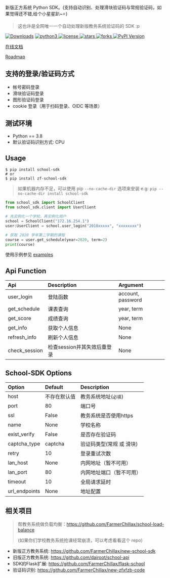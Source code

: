 新版正方系统 Python SDK。(支持自动识别、处理滑块验证码与常规验证码，如果觉得还不错,给个小星星趴~⭐)

> 这也许是全网唯一一个自动处理新版教务系统验证码的 SDK :p

<!-- [![Build Status](https://travis-ci.org/dairoot/school-api.svg?branch=master)](https://travis-ci.org/dairoot/school-api)
[![Scrutinizer Code Quality](https://scrutinizer-ci.com/g/dairoot/school-api/badges/quality-score.png?b=master)](https://scrutinizer-ci.com/g/dairoot/school-api/?branch=master)
[![codecov](https://codecov.io/gh/dairoot/school-api/branch/master/graph/badge.svg)](https://codecov.io/gh/dairoot/school-api)
[![pypi](https://img.shields.io/pypi/v/school-api.svg)](https://pypi.org/project/school-api/)
[![Downloads](https://pepy.tech/badge/school-sdk)](https://pepy.tech/project/school-api) -->


<!-- <p align = "center"> -->
  [![Downloads](https://pepy.tech/badge/school-sdk)](https://pepy.tech/project/school-sdk)
    <a href = "https://www.python.org">
        <img alt = "python3" src = "https://img.shields.io/badge/language-python3-brightgreen" />
    </a>
    <a href = "LICENSE">
        <img alt = "license" src = "https://img.shields.io/badge/license-MIT-blue.svg" />
    </a>
    <a href = "https://github.com/FarmerChillax/new-school-sdk/stargazers/">
        <img alt = "stars" src = "https://badgen.net/github/stars/FarmerChillax/new-school-sdk/" />
    </a>
    <a href = "https://github.com/FarmerChillax/new-school-sdk/network/members/">
        <img alt = "forks" src = "https://badgen.net/github/forks/FarmerChillax/new-school-sdk/" />
    </a>
    [![PyPI Version](http://img.shields.io/pypi/v/school-sdk.svg)](https://pypi.python.org/pypi/school-sdk)

<!-- </p> -->

[在线文档](https://farmerChillax.github.io/new-school-sdk/)

[Roadmap](https://github.com/FarmerChillax/new-school-sdk/milestone/1)

## 支持的登录/验证码方式
- 帐号密码登录
- 滑块验证码登录
- 图形验证码登录
- cookie 登录（用于扫码登录、OIDC 等场景）


## 测试环境
- Python == 3.8 
- 默认验证码识别方式: CPU

## Usage
```Shell
$ pip install school-sdk
# or
$ pip install zf-school-sdk
```

> 如果机器内存不足，可以使用 pip `--no-cache-dir` 选项来安装
> e.g: `pip --no-cache-dir install school-sdk`

```Python
from school_sdk import SchoolClient
from school_sdk.client import UserClient

# 先实例化一个学校，再实例化用户
school = SchoolClient("172.16.254.1")
user:UserClient = school.user_login("2018xxxxx", "xxxxxxxx")

# 获取 2020 学年第二学期的课程
course = user.get_schedule(year=2020, term=2)
print(course)
```

使用示例参见 [examples](examples/)

## Api Function

| Api           | Description                 | Argument          |
| :------------ | :-------------------------- | :---------------- |
| user_login    | 登陆函数                    | account, password |
| get_schedule  | 课表查询                    | year, term        |
| get_score     | 成绩查询                    | year, term        |
| get_info      | 获取个人信息                | None              |
| refresh_info  | 刷新个人信息                | None              |
| check_session | 检查session并其失效后重登录 | None              |



## School-SDK Options

| Option        | Default      | Description              |
| :------------ | :----------- | :----------------------- |
| host          | 不存在默认值 | 教务系统地址(`必填`)     |
| port          | 80           | 端口号                   |
| ssl           | False        | 教务系统是否使用https    |
| name          | None         | 学校名称                 |
| exist_verify  | False        | 是否存在验证码           |
| captcha_type  | captcha      | 验证码类型(常规 或 滑块) |
| retry         | 10           | 登录重试次数             |
| lan_host      | None         | 内网地址（暂不可用）                 |
| lan_port      | 80           | 内网地址端口（暂不可用）             |
| timeout       | 10           | 全局请求延时             |
| url_endpoints | None         | 地址配置                 |

## 相关项目
> 帮教务系统做负载均衡：https://github.com/FarmerChillax/school-load-balance
> 
> (如果你们学校教务系统抢课经常崩溃，可以考虑看看这个 repo)


- 新版正方教务系统: https://github.com/FarmerChillax/new-school-sdk
- 旧版正方教务系统: https://github.com/dairoot/school-api
- SDK的Flask扩展: https://github.com/FarmerChillax/flask-school
- 验证码识别: https://github.com/FarmerChillax/new-zfxfzb-code

<!-- | <!--            | url_path_list | `略`                    | 学校接口地址列表 |
| class_time_list | `略`          | 上课时间列表            |
| timeout         | 10            | 全局请求延时            |
| session         | MemoryStorage | 缓存工具(推荐使用redis) |              | --> 
